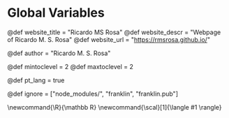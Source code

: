 # Global Variables

<!--
Add here global page variables to use throughout your
website.
The website_* must be defined for the RSS to work
-->
@def website_title = "Ricardo MS Rosa"
@def website_descr = "Webpage of Ricardo M. S. Rosa"
@def website_url   = "https://rmsrosa.github.io/"

@def author = "Ricardo M. S. Rosa"

@def mintoclevel = 2
@def maxtoclevel = 2

@def pt_lang = true

<!--
Add here files or directories that should be ignored by Franklin, otherwise
these files might be copied and, if markdown, processed by Franklin which
you might not want. Indicate directories by ending the name with a `/`.
-->
@def ignore = ["node_modules/", "franklin", "franklin.pub"]

<!--
Add here global latex commands to use throughout your
pages. It can be math commands but does not need to be.
For instance:
* \newcommand{\phrase}{This is a long phrase to copy.}
-->
\newcommand{\R}{\mathbb R}
\newcommand{\scal}[1]{\langle #1 \rangle}
